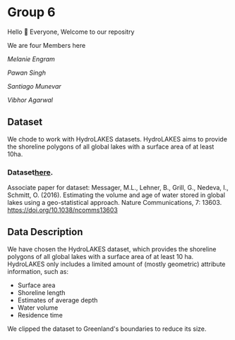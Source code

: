 # Group 6

Hello :wave: Everyone, Welcome to our repositry

We are four Members here 

_Melanie Engram_

_Pawan Singh_

_Santiago Munevar_

_Vibhor Agarwal_

## Dataset

We chode to work with HydroLAKES datasets. HydroLAKES aims to provide the shoreline polygons of all global lakes with a surface area of at least 10ha.
### Dataset[here](https://www.hydrosheds.org/products/hydrolakes).

Associate paper for dataset: Messager, M.L., Lehner, B., Grill, G., Nedeva, I., Schmitt, O. (2016). Estimating the volume and age of water stored in global lakes using a geo-statistical approach. Nature Communications, 7: 13603. https://doi.org/10.1038/ncomms13603

## Data Description

We have chosen the HydroLAKES dataset, which provides the shoreline polygons of all global lakes with a surface area of at least 10 ha. HydroLAKES only includes a limited amount of (mostly geometric) attribute information, such as: 
- Surface area
- Shoreline length
- Estimates of average depth
- Water volume
- Residence time

We clipped the dataset to Greenland's boundaries to reduce its size.
